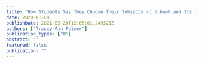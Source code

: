```yaml
---
title: "How Students Say They Choose Their Subjects at School and Its Impact on the Choice of Science"
date: 2020-01-01
publishDate: 2021-08-20T12:06:01.249325Z
authors: ["Tracey-Ann Palmer"]
publication_types: ["0"]
abstract: ""
featured: false
publication: ""
---
```


